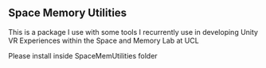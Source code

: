 ## Space Memory Utilities
This is a package I use with some tools I recurrently use in developing Unity VR Experiences within the Space and Memory Lab at UCL

Please install inside SpaceMemUtilities folder